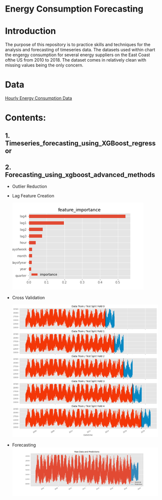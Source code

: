 # Energy Consumption Forecasting

# Introduction
The purpose of this repository is to practice skills and techniques for the analysis and forecasting of timeseries data.
The datasets used within chart the engergy consumption for several energy suppliers on the East Coast ofthe US from 2010 to 2018. The dataset comes in relatively clean with missing values being the only concern.

# Data

[Hourly Energy Consumption Data](https://www.kaggle.com/datasets/robikscube/hourly-energy-consumption)

# Contents:
## 1. Timeseries_forecasting_using_XGBoost_regressor

## 2. Forecasting_using_xgboost_advanced_methods
- Outlier Reduction
- Lag Feature Creation

    ![Alt text](Images/Feature_Importance.png)

- Cross Validation

    ![Alt text](Images/Cross_Validation.png)

- Forecasting
    ![Alt text](Images/Raw_Data_and_Predictions.png)

